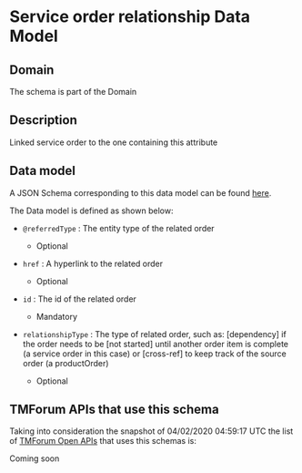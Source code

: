 # Service order relationship Data Model

## Domain

The  schema is part of the  Domain

## Description

Linked service order to the one containing this attribute

## Data model

A JSON Schema corresponding to this data model can be found
[here](https://github.com/tmforum-rand/schemas/blob/candidates/Service/ServiceOrderRelationship.schema.json).

The Data model is defined as shown below:

- `@referredType` : The entity type of the related order

  - Optional


- `href` : A hyperlink to the related order

  - Optional


- `id` : The id of the related order

  - Mandatory


- `relationshipType` : The type of related order, such as: [dependency] if the order needs to be [not started] until another order item is complete (a service order in this case) or [cross-ref] to keep track of the source order (a productOrder)

  - Optional






## TMForum APIs that use this schema

Taking into consideration the snapshot of 04/02/2020 04:59:17 UTC the list of [TMForum Open APIs](https://www.tmforum.org/open-apis/) that uses this schemas is:

Coming soon